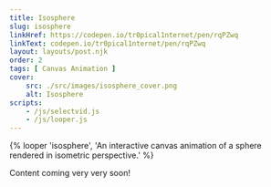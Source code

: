 ```yaml
---
title: Isosphere
slug: isosphere
linkHref: https://codepen.io/tr0pical1nternet/pen/rqPZwq
linkText: codepen.io/tr0pical1nternet/pen/rqPZwq
layout: layouts/post.njk
order: 2
tags: [ Canvas Animation ]
cover:
    src: ./src/images/isosphere_cover.png
    alt: Isosphere
scripts:
    - /js/selectvid.js
    - /js/looper.js
---
```

{% looper 'isosphere', 'An interactive canvas animation of a sphere rendered in isometric perspective.' %}

Content coming very very soon!